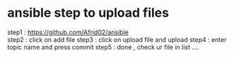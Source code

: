 # ansible step to upload files 

step1 : https://github.com/Afrid02/ansible    
step2 : click on add file
step3 : click on upload file and upload
step4 : enter topic name and press commit
step5 : done , check ur file in list ....
